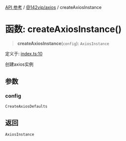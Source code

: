 [API 参考](../../../index.md) / [@142vip/axios](../index.md) / createAxiosInstance

# 函数: createAxiosInstance()

> **createAxiosInstance**(`config`): `AxiosInstance`

定义于: [index.ts:10](https://github.com/142vip/core-x/blob/366c03709f86a3eb43798cad6f972465bd93322a/packages/axios/src/index.ts#L10)

创建axios实例

## 参数

### config

`CreateAxiosDefaults`

## 返回

`AxiosInstance`

